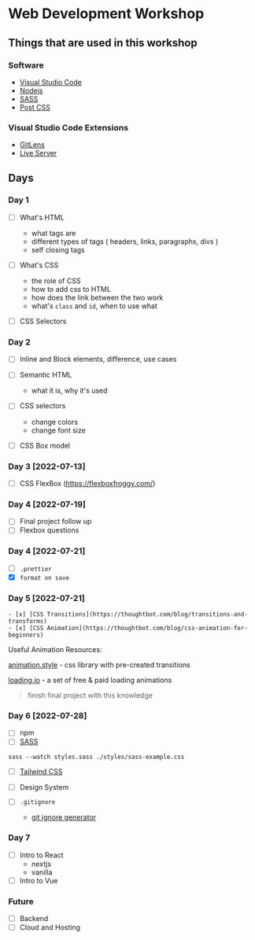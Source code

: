 # Web Development Workshop

## Things that are used in this workshop

### Software

- [Visual Studio Code](https://code.visualstudio.com/)
- [Nodejs](https://nodejs.org/en/)
- [SASS](https://sass-lang.com/)
- [Post CSS](https://postcss.org/)

### Visual Studio Code Extensions

- [GitLens](https://marketplace.visualstudio.com/items?itemName=eamodio.gitlens)
- [Live Server](https://marketplace.visualstudio.com/items?itemName=ritwickdey.LiveServer)

## Days

### Day 1

- [ ] What's HTML
    - what tags are
    - different types of tags ( headers, links, paragraphs, divs )
    - self closing tags

- [ ] What's CSS
    - the role of CSS
    - how to add css to HTML
    - how does the link between the two work
    - what's `class` and `id`, when to use what
- [ ] CSS Selectors

### Day 2
- [ ] Inline and Block elements, difference, use cases
- [ ] Semantic HTML
    - what it is, why it's used

- [ ] CSS selectors
    - change colors
    - change font size
- [ ] CSS Box model

### Day 3 [2022-07-13]
- [ ] CSS FlexBox (https://flexboxfroggy.com/)

### Day 4 [2022-07-19]
- [ ] Final project follow up
- [ ] Flexbox questions

### Day 4 [2022-07-21]

- [ ] `.prettier`
- [x] `format on save`

### Day 5 [2022-07-21]
    - [x] [CSS Transitions](https://thoughtbot.com/blog/transitions-and-transforms)
    - [x] [CSS Animation](https://thoughtbot.com/blog/css-animation-for-beginners)

Useful Animation Resources:

[animation.style](https://animate.style) - css library with pre-created transitions

[loading.io](https://loading.io) - a set of free & paid loading animations

> finish final project with this knowledge

### Day 6 [2022-07-28]

- [ ] npm
- [ ] [SASS](https://sass-lang.com/guide)

```
sass --watch styles.sass ./styles/sass-example.css
```

- [ ] [Tailwind CSS](https://tailwindcss.com/docs/installation)

- [ ] Design System

- [ ] `.gitignore`
    - [git ignore generator](https://www.toptal.com/developers/gitignore)

### Day 7

- [ ] Intro to React
    - nextjs
    - vanilla
- [ ] Intro to Vue

### Future

- [ ] Backend
- [ ] Cloud and Hosting
